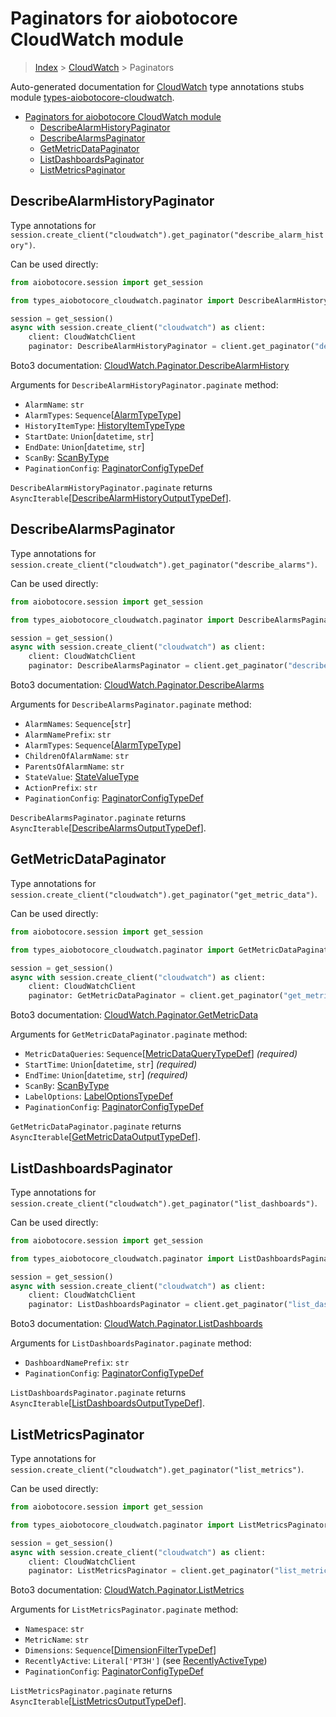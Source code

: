 <a id="paginators-for-aiobotocore-cloudwatch-module"></a>

# Paginators for aiobotocore CloudWatch module

> [Index](..) > [CloudWatch](.) > Paginators

Auto-generated documentation for
[CloudWatch](https://boto3.amazonaws.com/v1/documentation/api/latest/reference/services/cloudwatch.html#CloudWatch)
type annotations stubs module
[types-aiobotocore-cloudwatch](https://pypi.org/project/types-aiobotocore-cloudwatch/).

- [Paginators for aiobotocore CloudWatch module](#paginators-for-aiobotocore-cloudwatch-module)
  - [DescribeAlarmHistoryPaginator](#describealarmhistorypaginator)
  - [DescribeAlarmsPaginator](#describealarmspaginator)
  - [GetMetricDataPaginator](#getmetricdatapaginator)
  - [ListDashboardsPaginator](#listdashboardspaginator)
  - [ListMetricsPaginator](#listmetricspaginator)

<a id="describealarmhistorypaginator"></a>

## DescribeAlarmHistoryPaginator

Type annotations for
`session.create_client("cloudwatch").get_paginator("describe_alarm_history")`.

Can be used directly:

```python
from aiobotocore.session import get_session

from types_aiobotocore_cloudwatch.paginator import DescribeAlarmHistoryPaginator

session = get_session()
async with session.create_client("cloudwatch") as client:
    client: CloudWatchClient
    paginator: DescribeAlarmHistoryPaginator = client.get_paginator("describe_alarm_history")
```

Boto3 documentation:
[CloudWatch.Paginator.DescribeAlarmHistory](https://boto3.amazonaws.com/v1/documentation/api/latest/reference/services/cloudwatch.html#CloudWatch.Paginator.DescribeAlarmHistory)

Arguments for `DescribeAlarmHistoryPaginator.paginate` method:

- `AlarmName`: `str`
- `AlarmTypes`: `Sequence`\[[AlarmTypeType](./literals.md#alarmtypetype)\]
- `HistoryItemType`: [HistoryItemTypeType](./literals.md#historyitemtypetype)
- `StartDate`: `Union`\[`datetime`, `str`\]
- `EndDate`: `Union`\[`datetime`, `str`\]
- `ScanBy`: [ScanByType](./literals.md#scanbytype)
- `PaginationConfig`:
  [PaginatorConfigTypeDef](./type_defs.md#paginatorconfigtypedef)

`DescribeAlarmHistoryPaginator.paginate` returns
`AsyncIterable`\[[DescribeAlarmHistoryOutputTypeDef](./type_defs.md#describealarmhistoryoutputtypedef)\].

<a id="describealarmspaginator"></a>

## DescribeAlarmsPaginator

Type annotations for
`session.create_client("cloudwatch").get_paginator("describe_alarms")`.

Can be used directly:

```python
from aiobotocore.session import get_session

from types_aiobotocore_cloudwatch.paginator import DescribeAlarmsPaginator

session = get_session()
async with session.create_client("cloudwatch") as client:
    client: CloudWatchClient
    paginator: DescribeAlarmsPaginator = client.get_paginator("describe_alarms")
```

Boto3 documentation:
[CloudWatch.Paginator.DescribeAlarms](https://boto3.amazonaws.com/v1/documentation/api/latest/reference/services/cloudwatch.html#CloudWatch.Paginator.DescribeAlarms)

Arguments for `DescribeAlarmsPaginator.paginate` method:

- `AlarmNames`: `Sequence`\[`str`\]
- `AlarmNamePrefix`: `str`
- `AlarmTypes`: `Sequence`\[[AlarmTypeType](./literals.md#alarmtypetype)\]
- `ChildrenOfAlarmName`: `str`
- `ParentsOfAlarmName`: `str`
- `StateValue`: [StateValueType](./literals.md#statevaluetype)
- `ActionPrefix`: `str`
- `PaginationConfig`:
  [PaginatorConfigTypeDef](./type_defs.md#paginatorconfigtypedef)

`DescribeAlarmsPaginator.paginate` returns
`AsyncIterable`\[[DescribeAlarmsOutputTypeDef](./type_defs.md#describealarmsoutputtypedef)\].

<a id="getmetricdatapaginator"></a>

## GetMetricDataPaginator

Type annotations for
`session.create_client("cloudwatch").get_paginator("get_metric_data")`.

Can be used directly:

```python
from aiobotocore.session import get_session

from types_aiobotocore_cloudwatch.paginator import GetMetricDataPaginator

session = get_session()
async with session.create_client("cloudwatch") as client:
    client: CloudWatchClient
    paginator: GetMetricDataPaginator = client.get_paginator("get_metric_data")
```

Boto3 documentation:
[CloudWatch.Paginator.GetMetricData](https://boto3.amazonaws.com/v1/documentation/api/latest/reference/services/cloudwatch.html#CloudWatch.Paginator.GetMetricData)

Arguments for `GetMetricDataPaginator.paginate` method:

- `MetricDataQueries`:
  `Sequence`\[[MetricDataQueryTypeDef](./type_defs.md#metricdataquerytypedef)\]
  *(required)*
- `StartTime`: `Union`\[`datetime`, `str`\] *(required)*
- `EndTime`: `Union`\[`datetime`, `str`\] *(required)*
- `ScanBy`: [ScanByType](./literals.md#scanbytype)
- `LabelOptions`: [LabelOptionsTypeDef](./type_defs.md#labeloptionstypedef)
- `PaginationConfig`:
  [PaginatorConfigTypeDef](./type_defs.md#paginatorconfigtypedef)

`GetMetricDataPaginator.paginate` returns
`AsyncIterable`\[[GetMetricDataOutputTypeDef](./type_defs.md#getmetricdataoutputtypedef)\].

<a id="listdashboardspaginator"></a>

## ListDashboardsPaginator

Type annotations for
`session.create_client("cloudwatch").get_paginator("list_dashboards")`.

Can be used directly:

```python
from aiobotocore.session import get_session

from types_aiobotocore_cloudwatch.paginator import ListDashboardsPaginator

session = get_session()
async with session.create_client("cloudwatch") as client:
    client: CloudWatchClient
    paginator: ListDashboardsPaginator = client.get_paginator("list_dashboards")
```

Boto3 documentation:
[CloudWatch.Paginator.ListDashboards](https://boto3.amazonaws.com/v1/documentation/api/latest/reference/services/cloudwatch.html#CloudWatch.Paginator.ListDashboards)

Arguments for `ListDashboardsPaginator.paginate` method:

- `DashboardNamePrefix`: `str`
- `PaginationConfig`:
  [PaginatorConfigTypeDef](./type_defs.md#paginatorconfigtypedef)

`ListDashboardsPaginator.paginate` returns
`AsyncIterable`\[[ListDashboardsOutputTypeDef](./type_defs.md#listdashboardsoutputtypedef)\].

<a id="listmetricspaginator"></a>

## ListMetricsPaginator

Type annotations for
`session.create_client("cloudwatch").get_paginator("list_metrics")`.

Can be used directly:

```python
from aiobotocore.session import get_session

from types_aiobotocore_cloudwatch.paginator import ListMetricsPaginator

session = get_session()
async with session.create_client("cloudwatch") as client:
    client: CloudWatchClient
    paginator: ListMetricsPaginator = client.get_paginator("list_metrics")
```

Boto3 documentation:
[CloudWatch.Paginator.ListMetrics](https://boto3.amazonaws.com/v1/documentation/api/latest/reference/services/cloudwatch.html#CloudWatch.Paginator.ListMetrics)

Arguments for `ListMetricsPaginator.paginate` method:

- `Namespace`: `str`
- `MetricName`: `str`
- `Dimensions`:
  `Sequence`\[[DimensionFilterTypeDef](./type_defs.md#dimensionfiltertypedef)\]
- `RecentlyActive`: `Literal['PT3H']` (see
  [RecentlyActiveType](./literals.md#recentlyactivetype))
- `PaginationConfig`:
  [PaginatorConfigTypeDef](./type_defs.md#paginatorconfigtypedef)

`ListMetricsPaginator.paginate` returns
`AsyncIterable`\[[ListMetricsOutputTypeDef](./type_defs.md#listmetricsoutputtypedef)\].
